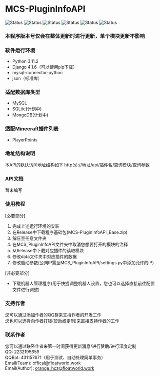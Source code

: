 # MCS-PluginInfoAPI
![Status](https://img.shields.io/badge/Build-Success-brightgreen)
![Status](https://img.shields.io/badge/Status-ContinuousUpdate-brightgreen)
![Status](https://img.shields.io/badge/Version-v0.1-blue)
![Status](https://img.shields.io/badge/Team-FloatWorld-blue)
![Status](https://img.shields.io/badge/Author-皇橙籽-blue)
![Status](https://img.shields.io/badge/Language-Python-blue)
### 本程序版本号仅会在整体更新时进行更新，单个模块更新不影响
### 软件运行环境
- Python 3.11.2
- Django 4.1.6（可以使用pip下载）
- mysql-connector-python
- json（标准库）

### 适配数据库类型
- MySQL
- SQLite(计划中)
- MongoDB(计划中)

### 适配Minecraft插件列表
- PlayerPoints

### 地址结构说明
本API的默认访问地址结构如下
http(s)://地址/api/插件名/查询模块/查询参数

### API文档
暂未编写

### 使用教程
[必要部分]  
1. 完成上述运行环境的安装
2. 在Release中下载程序基础包(MCS-PluginInfoAPI_Base.zip)
3. 解压至任意文件夹
4. 在MCS_PluginInfoAPI文件夹中取消您想要打开的模块的注释
5. 从Release中下载对应插件的读取模块
6. 修改data文件夹中对应插件的数据
7. 修改启动参数(公网IP需至MCS_PluginInfoAPI/settings.py中添加允许的IP)

[非必要部分]
- 下载机器人管理程序(用于快捷调整机器人设置，您也可以选择直接前往配置文件进行调整)

### 支持作者
您可以通过添加作者的QQ群来支持作者的开发工作  
您也可以选择向作者打钱(赞助或定制)来直接支持作者的工作

### 联系作者
您可以通过联系作者来第一时间获得更新消息/进行赞助/进行深度定制  
QQ: 2232195659  
QQBot: 431157671（用于测试、自动处理简单事务）  
Email(Team): offical@floatworld.work  
Email(Author): orange_hcz@floatworld.work
